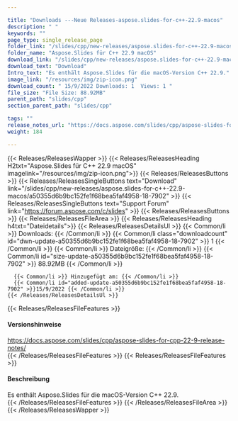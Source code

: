 ```yaml
---

title: "Downloads ---Neue Releases-aspose.slides-for-c++-22.9-macos"
description: " "
keywords: ""
page_type: single_release_page
folder_link: "/slides/cpp/new-releases/aspose.slides-for-c++-22.9-macos/"
folder_name: "Aspose.Slides für C++ 22.9 macOS"
download_link: "/slides/cpp/new-releases/aspose.slides-for-c++-22.9-macos/a50355d6b9bc152fe1f68bea5faf4958-18-7902"
download_text: "Download"
Intro_text: "Es enthält Aspose.Slides für die macOS-Version C++ 22.9."
image_link: "/resources/img/zip-icon.png"
download_count: " 15/9/2022 Downloads: 1  Views: 1 "
file_size: "File Size: 88.92MB"
parent_path: "slides/cpp"
section_parent_path: "slides/cpp"

tags: ""
release_notes_url: "https://docs.aspose.com/slides/cpp/aspose-slides-for-cpp-22-9-release-notes/"
weight: 184

---
```


{{< Releases/ReleasesWapper >}}
  {{< Releases/ReleasesHeading H2txt="Aspose.Slides für C++ 22.9 macOS" imagelink="/resources/img/zip-icon.png">}}
  {{< Releases/ReleasesButtons >}}
    {{< Releases/ReleasesSingleButtons text="Download" link="/slides/cpp/new-releases/aspose.slides-for-c++-22.9-macos/a50355d6b9bc152fe1f68bea5faf4958-18-7902" >}}
    {{< Releases/ReleasesSingleButtons text="Support Forum" link="https://forum.aspose.com/c/slides" >}}
  {{< Releases/ReleasesButtons >}}
  {{< Releases/ReleasesFileArea >}}
    {{< Releases/ReleasesHeading h4txt="Dateidetails">}}
    {{< Releases/ReleasesDetailsUl >}}
      {{< Common/li >}} Downloads: {{< /Common/li >}}
      {{< Common/li class="downloadcount" id="dwn-update-a50355d6b9bc152fe1f68bea5faf4958-18-7902" >}} 1 {{< /Common/li >}}
      {{< Common/li >}} Dateigröße: {{< /Common/li >}}
      {{< Common/li id="size-update-a50355d6b9bc152fe1f68bea5faf4958-18-7902" >}} 88.92MB {{< /Common/li >}}

      {{< Common/li >}} Hinzugefügt am: {{< /Common/li >}}
      {{< Common/li id="added-update-a50355d6b9bc152fe1f68bea5faf4958-18-7902" >}}15/9/2022 {{< /Common/li >}}
    {{< /Releases/ReleasesDetailsUl >}}

  {{< Releases/ReleasesFileFeatures >}}
      <h4>Versionshinweise</h4><div> <a href='https://docs.aspose.com/slides/cpp/aspose-slides-for-cpp-22-9-release-notes/'>https://docs.aspose.com/slides/cpp/aspose-slides-for-cpp-22-9-release-notes/</a></div>
  {{< /Releases/ReleasesFileFeatures >}}
  {{< Releases/ReleasesFileFeatures >}}
      <h4>Beschreibung</h4><div class="HTMLDescription"> Es enthält Aspose.Slides für die macOS-Version C++ 22.9.</div>
  {{< /Releases/ReleasesFileFeatures >}}
 {{< /Releases/ReleasesFileArea >}}
{{< /Releases/ReleasesWapper >}}



